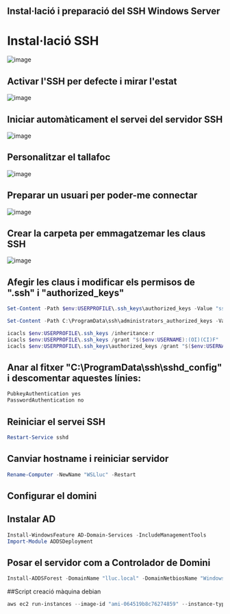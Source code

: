 ## Instal·lació i preparació del SSH Windows Server

# Instal·lació SSH
![image](https://github.com/user-attachments/assets/fe9fddaf-c3b1-4f4b-b10d-fed86d3576e4)

## Activar l'SSH per defecte i mirar l'estat
![image](https://github.com/user-attachments/assets/6a3b8b17-7ee4-4274-9d1b-d355b0f9fc7d)

## Iniciar automàticament el servei del servidor SSH
![image](https://github.com/user-attachments/assets/e1609683-0e11-43b9-9584-6794b376dca7)

## Personalitzar el tallafoc
![image](https://github.com/user-attachments/assets/f6802955-b9a9-4b6c-ad48-4cfaeaf332aa)

## Preparar un usuari per poder-me connectar
![image](https://github.com/user-attachments/assets/43810aff-d490-4d2f-89e5-1f4bafdaf07b)

## Crear la carpeta per emmagatzemar les claus SSH
![image](https://github.com/user-attachments/assets/b9fbd529-3b69-44a8-85e0-3c63e3e65bb4)

## Afegir les claus i modificar els permisos de ".ssh" i "authorized_keys"
```powershell
Set-Content -Path $env:USERPROFILE\.ssh_keys\authorized_keys -Value "ssh-rsa AAAAB3NzaC1yc2EAAAADAQABAAABAQDOVW8UbxENFatfzs1r6wN1+B56keMitZ72z+5sVf/8hcd8fe+EsshZhFJOC3a3N61/prje/gWwo+bjmY6ZzCGDp7bwZ9XIveYQuA3ALs063Y91dqnz277m4bNmNCzqVx84YRvYC5+LSUktXMrXM2xIa8iUi6szY4ZeUO8K1e1i89Ke8KgajbjrwVFqretw+pZj/xD+pjTov2oQIv7a5QbGp0lUVjhzDUdsDxidXepvTVjyoJCbiSncbFAp2VEK4SkFU5TNxQWcbEXCbjROUupR4yXz7Z4Onlj0XJ25I48hN7KxKeHg5+9PwV0b3PBZ2Ks/WyYjEXSH1YdMXsL6MHHb lluc@debian"

Set-Content -Path C:\ProgramData\ssh\administrators_authorized_keys -Value "ssh-rsa AAAAB3NzaC1yc2EAAAADAQABAAABAQDOVW8UbxENFatfzs1r6wN1+B56keMitZ72z+5sVf/8hcd8fe+EsshZhFJOC3a3N61/prje/gWwo+bjmY6ZzCGDp7bwZ9XIveYQuA3ALs063Y91dqnz277m4bNmNCzqVx84YRvYC5+LSUktXMrXM2xIa8iUi6szY4ZeUO8K1e1i89Ke8KgajbjrwVFqretw+pZj/xD+pjTov2oQIv7a5QbGp0lUVjhzDUdsDxidXepvTVjyoJCbiSncbFAp2VEK4SkFU5TNxQWcbEXCbjROUupR4yXz7Z4Onlj0XJ25I48hN7KxKeHg5+9PwV0b3PBZ2Ks/WyYjEXSH1YdMXsL6MHHb lluc@debian"

icacls $env:USERPROFILE\.ssh_keys /inheritance:r
icacls $env:USERPROFILE\.ssh_keys /grant "$($env:USERNAME):(OI)(CI)F"
icacls $env:USERPROFILE\.ssh_keys\authorized_keys /grant "$($env:USERNAME):F"
```

## Anar al fitxer "C:\ProgramData\ssh\sshd_config" i descomentar aquestes línies:
```powershell
PubkeyAuthentication yes
PasswordAuthentication no
```

## Reiniciar el servei SSH
```powershell
Restart-Service sshd
```

## Canviar hostname i reiniciar servidor
```powershell
Rename-Computer -NewName "WSLluc" -Restart
```

##  Configurar el domini

## Instalar AD
```powershell
Install-WindowsFeature AD-Domain-Services -IncludeManagementTools
Import-Module ADDSDeployment
```

## Posar el servidor com a Controlador de Domini
```powershell
Install-ADDSForest -DomainName "lluc.local" -DomainNetbiosName "WindowsServer22" -SafeModeAdministratorPassword (ConvertTo-SecureString -AsPlainText "Patata123." -Force) -InstallDns -Force
```

##Script creació màquina debian
```powershell
aws ec2 run-instances --image-id "ami-064519b8c76274859" --instance-type "t2.micro" --key-name "vockey" --network-interfaces '{"AssociatePublicIpAddress":true,"DeviceIndex":0,"Groups":["sg-05780de635f235ada"]}' --credit-specification '{"CpuCredits":"standard"}' --tag-specifications '{"ResourceType":"instance","Tags":[{"Key":"Name","Value":"DebianLluc"}]}' --metadata-options '{"HttpEndpoint":"enabled","HttpPutResponseHopLimit":2,"HttpTokens":"required"}' --private-dns-name-options '{"HostnameType":"ip-name","EnableResourceNameDnsARecord":true,"EnableResourceNameDnsAAAARecord":false}' --count "1"
```
